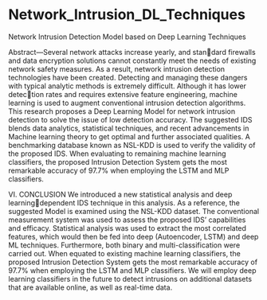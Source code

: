 # Network_Intrusion_DL_Techniques
Network Intrusion Detection Model based on Deep Learning Techniques

Abstract—Several network attacks increase yearly, and standard firewalls and data encryption solutions cannot constantly
meet the needs of existing network safety measures. As a result,
network intrusion detection technologies have been created.
Detecting and managing these dangers with typical analytic
methods is extremely difficult. Although it has lower detection rates and requires extensive feature engineering, machine
learning is used to augment conventional intrusion detection
algorithms. This research proposes a Deep Learning Model for
network intrusion detection to solve the issue of low detection
accuracy. The suggested IDS blends data analytics, statistical
techniques, and recent advancements in Machine learning theory
to get optimal and further associated qualities. A benchmarking
database known as NSL-KDD is used to verify the validity of the
proposed IDS. When evaluating to remaining machine learning
classifiers, the proposed Intrusion Detection System gets the most
remarkable accuracy of 97.7% when employing the LSTM and
MLP classifiers.

VI. CONCLUSION
We introduced a new statistical analysis and deep learningdependent IDS technique in this analysis. As a reference, the
suggested Model is examined using the NSL-KDD dataset.
The conventional measurement system was used to assess the
proposed IDS’ capabilities and efficacy. Statistical analysis
was used to extract the most correlated features, which would
then be fed into deep (Autoencoder, LSTM) and deep ML
techniques. Furthermore, both binary and multi-classification
were carried out. When equated to existing machine learning
classifiers, the proposed Intrusion Detection System gets the
most remarkable accuracy of 97.7% when employing the
LSTM and MLP classifiers. We will employ deep learning
classifiers in the future to detect intrusions on additional
datasets that are available online, as well as real-time data.
